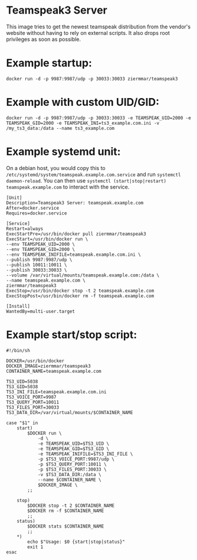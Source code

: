 # Teamspeak3 Server
This image tries to get the newest teamspeak distribution from the vendor's website without having
to rely on external scripts. It also drops root privileges as soon as possible.


# Example startup:
```
docker run -d -p 9987:9987/udp -p 30033:30033 ziermmar/teamspeak3
```


# Example with custom UID/GID:
```
docker run -d -p 9987:9987/udp -p 30033:30033 -e TEAMSPEAK_UID=2000 -e TEAMSPEAK_GID=2000 -e TEAMSPEAK_INI=ts3_example.com.ini -v /my_ts3_data:/data --name ts3_example.com
```


# Example systemd unit:
On a debian host, you would copy this to ```/etc/systemd/system/teamspeak.example.com.service``` and run ```systemctl daemon-reload```. You can then use ```systemctl (start|stop|restart) teamspeak.example.com``` to interact with the service.
```
[Unit]
Description=Teamspeak3 Server: teamspeak.example.com
After=docker.service
Requires=docker.service

[Service]
Restart=always
ExecStartPre=/usr/bin/docker pull ziermmar/teamspeak3
ExecStart=/usr/bin/docker run \
--env TEAMSPEAK_UID=2000 \
--env TEAMSPEAK_GID=2000 \
--env TEAMSPEAK_INIFILE=teamspeak.example.com.ini \
--publish 9987:9987/udp \
--publish 10011:10011 \
--publish 30033:30033 \
--volume /var/virtual/mounts/teamspeak.example.com:/data \
--name teamspeak.example.com \
ziermmar/teamspeak3
ExecStop=/usr/bin/docker stop -t 2 teamspeak.example.com
ExecStopPost=/usr/bin/docker rm -f teamspeak.example.com

[Install]
WantedBy=multi-user.target
```


# Example start/stop script:
```
#!/bin/sh

DOCKER=/usr/bin/docker
DOCKER_IMAGE=ziermmar/teamspeak3
CONTAINER_NAME=teamspeak.example.com

TS3_UID=5038
TS3_GID=5038
TS3_INI_FILE=teamspeak.example.com.ini
TS3_VOICE_PORT=9987
TS3_QUERY_PORT=10011
TS3_FILES_PORT=30033
TS3_DATA_DIR=/var/virtual/mounts/$CONTAINER_NAME

case "$1" in
	start)
		$DOCKER run \
			-d \
			-e TEAMSPEAK_UID=$TS3_UID \
			-e TEAMSPEAK_GID=$TS3_GID \
			-e TEAMSPEAK_INIFILE=$TS3_INI_FILE \
			-p $TS3_VOICE_PORT:9987/udp \
			-p $TS3_QUERY_PORT:10011 \
			-p $TS3_FILES_PORT:30033 \
			-v $TS3_DATA_DIR:/data \
			--name $CONTAINER_NAME \
			$DOCKER_IMAGE \
		;;

	stop)
		$DOCKER stop -t 2 $CONTAINER_NAME
		$DOCKER rm -f $CONTAINER_NAME
		;;
	status)
		$DOCKER stats $CONTAINER_NAME
		;;
	*)
		echo $"Usage: $0 {start|stop|status}"
		exit 1
esac
```
